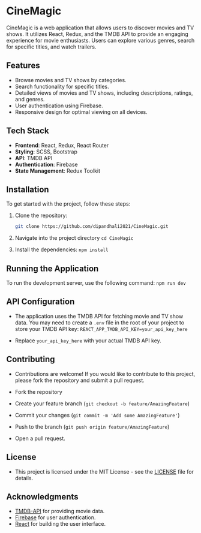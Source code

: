 # CineMagic

CineMagic is a web application that allows users to discover movies and TV shows. It utilizes React, Redux, and the TMDB API to provide an engaging experience for movie enthusiasts. Users can explore various genres, search for specific titles, and watch trailers.

## Features

- Browse movies and TV shows by categories.
- Search functionality for specific titles.
- Detailed views of movies and TV shows, including descriptions, ratings, and genres.
- User authentication using Firebase.
- Responsive design for optimal viewing on all devices.

## Tech Stack

- **Frontend**: React, Redux, React Router
- **Styling**: SCSS, Bootstrap
- **API**: TMDB API
- **Authentication**: Firebase
- **State Management**: Redux Toolkit

## Installation

To get started with the project, follow these steps:

1. Clone the repository:
   ```bash
   git clone https://github.com/dipandhali2021/CineMagic.git

2. Navigate into the project directory
   `cd CineMagic`

3. Install the dependencies:
   `npm install`

## Running the Application

To run the development server, use the following command:
   `npm run dev`

## API Configuration
- The application uses the TMDB API for fetching movie and TV show data. You may need to create a 
`.env` file in the root of your project to store your TMDB API key:
 `REACT_APP_TMDB_API_KEY=your_api_key_here`

- Replace `your_api_key_here` with your actual TMDB API key.

## Contributing
- Contributions are welcome! If you would like to contribute to this project, please fork the repository and submit a pull request.

- Fork the repository
- Create your feature branch (`git checkout -b feature/AmazingFeature`)
- Commit your changes (`git commit -m 'Add some AmazingFeature'`)
- Push to the branch (`git push origin feature/AmazingFeature`)
- Open a pull request.

## License
- This project is licensed under the MIT License - see the [LICENSE](https://choosealicense.com/) file for details.

## Acknowledgments
- [TMDB-API](https://developer.themoviedb.org/reference/intro/getting-started) for providing movie data.
- [Firebase](https://firebase.google.com/) for user authentication.
- [React](https://react.dev/) for building the user interface.


